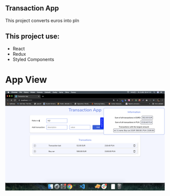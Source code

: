 ## Transaction App

This project converts euros into pln

## This project use:

- React
- Redux
- Styled Components

# App View

<img src='src/assets/media/app.png' alt='budgetapp'>

